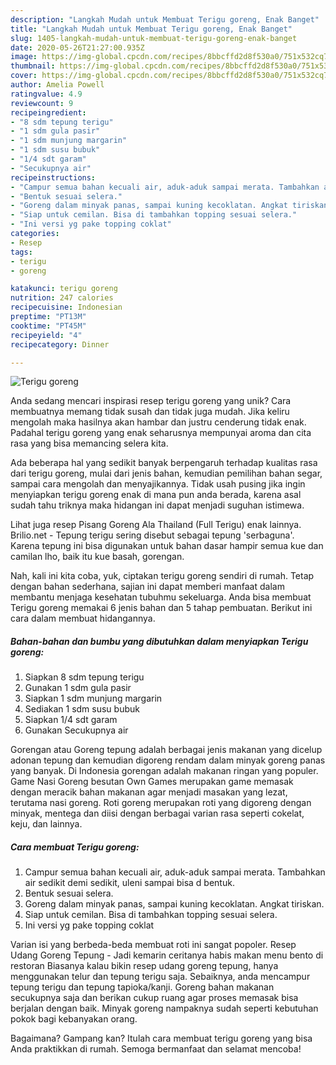 ```yaml
---
description: "Langkah Mudah untuk Membuat Terigu goreng, Enak Banget"
title: "Langkah Mudah untuk Membuat Terigu goreng, Enak Banget"
slug: 1405-langkah-mudah-untuk-membuat-terigu-goreng-enak-banget
date: 2020-05-26T21:27:00.935Z
image: https://img-global.cpcdn.com/recipes/8bbcffd2d8f530a0/751x532cq70/terigu-goreng-foto-resep-utama.jpg
thumbnail: https://img-global.cpcdn.com/recipes/8bbcffd2d8f530a0/751x532cq70/terigu-goreng-foto-resep-utama.jpg
cover: https://img-global.cpcdn.com/recipes/8bbcffd2d8f530a0/751x532cq70/terigu-goreng-foto-resep-utama.jpg
author: Amelia Powell
ratingvalue: 4.9
reviewcount: 9
recipeingredient:
- "8 sdm tepung terigu"
- "1 sdm gula pasir"
- "1 sdm munjung margarin"
- "1 sdm susu bubuk"
- "1/4 sdt garam"
- "Secukupnya air"
recipeinstructions:
- "Campur semua bahan kecuali air, aduk-aduk sampai merata. Tambahkan air sedikit demi sedikit, uleni sampai bisa d bentuk."
- "Bentuk sesuai selera."
- "Goreng dalam minyak panas, sampai kuning kecoklatan. Angkat tiriskan."
- "Siap untuk cemilan. Bisa di tambahkan topping sesuai selera."
- "Ini versi yg pake topping coklat"
categories:
- Resep
tags:
- terigu
- goreng

katakunci: terigu goreng 
nutrition: 247 calories
recipecuisine: Indonesian
preptime: "PT13M"
cooktime: "PT45M"
recipeyield: "4"
recipecategory: Dinner

---
```



![Terigu goreng](https://img-global.cpcdn.com/recipes/8bbcffd2d8f530a0/751x532cq70/terigu-goreng-foto-resep-utama.jpg)

Anda sedang mencari inspirasi resep terigu goreng yang unik? Cara membuatnya memang tidak susah dan tidak juga mudah. Jika keliru mengolah maka hasilnya akan hambar dan justru cenderung tidak enak. Padahal terigu goreng yang enak seharusnya mempunyai aroma dan cita rasa yang bisa memancing selera kita.

Ada beberapa hal yang sedikit banyak berpengaruh terhadap kualitas rasa dari terigu goreng, mulai dari jenis bahan, kemudian pemilihan bahan segar, sampai cara mengolah dan menyajikannya. Tidak usah pusing jika ingin menyiapkan terigu goreng enak di mana pun anda berada, karena asal sudah tahu triknya maka hidangan ini dapat menjadi suguhan istimewa.

Lihat juga resep Pisang Goreng Ala Thailand (Full Terigu) enak lainnya. Brilio.net - Tepung terigu sering disebut sebagai tepung &#39;serbaguna&#39;. Karena tepung ini bisa digunakan untuk bahan dasar hampir semua kue dan camilan lho, baik itu kue basah, gorengan.


Nah, kali ini kita coba, yuk, ciptakan terigu goreng sendiri di rumah. Tetap dengan bahan sederhana, sajian ini dapat memberi manfaat dalam membantu menjaga kesehatan tubuhmu sekeluarga. Anda bisa membuat Terigu goreng memakai 6 jenis bahan dan 5 tahap pembuatan. Berikut ini cara dalam membuat hidangannya.

<!--inarticleads1-->

##### Bahan-bahan dan bumbu yang dibutuhkan dalam menyiapkan Terigu goreng:

1. Siapkan 8 sdm tepung terigu
1. Gunakan 1 sdm gula pasir
1. Siapkan 1 sdm munjung margarin
1. Sediakan 1 sdm susu bubuk
1. Siapkan 1/4 sdt garam
1. Gunakan Secukupnya air


Gorengan atau Goreng tepung adalah berbagai jenis makanan yang dicelup adonan tepung dan kemudian digoreng rendam dalam minyak goreng panas yang banyak. Di Indonesia gorengan adalah makanan ringan yang populer. Game Nasi Goreng besutan Own Games merupakan game memasak dengan meracik bahan makanan agar menjadi masakan yang lezat, terutama nasi goreng. Roti goreng merupakan roti yang digoreng dengan minyak, mentega dan diisi dengan berbagai varian rasa seperti cokelat, keju, dan lainnya. 

<!--inarticleads2-->

##### Cara membuat Terigu goreng:

1. Campur semua bahan kecuali air, aduk-aduk sampai merata. Tambahkan air sedikit demi sedikit, uleni sampai bisa d bentuk.
1. Bentuk sesuai selera.
1. Goreng dalam minyak panas, sampai kuning kecoklatan. Angkat tiriskan.
1. Siap untuk cemilan. Bisa di tambahkan topping sesuai selera.
1. Ini versi yg pake topping coklat


Varian isi yang berbeda-beda membuat roti ini sangat popoler. Resep Udang Goreng Tepung - Jadi kemarin ceritanya habis makan menu bento di restoran Biasanya kalau bikin resep udang goreng tepung, hanya menggunakan telur dan tepung terigu saja. Sebaiknya, anda mencampur tepung terigu dan tepung tapioka/kanji. Goreng bahan makanan secukupnya saja dan berikan cukup ruang agar proses memasak bisa berjalan dengan baik. Minyak goreng nampaknya sudah seperti kebutuhan pokok bagi kebanyakan orang. 

Bagaimana? Gampang kan? Itulah cara membuat terigu goreng yang bisa Anda praktikkan di rumah. Semoga bermanfaat dan selamat mencoba!
